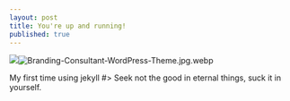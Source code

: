 ```yaml
---
layout: post
title: You're up and running!
published: true
---
```

![]({{site.baseurl}}/_posts/Branding-Consultant-WordPress-Theme.jpg.webp)![Branding-Consultant-WordPress-Theme.jpg.webp]({{site.baseurl}}/_posts/Branding-Consultant-WordPress-Theme.jpg.webp)



 My first time using jekyll
 #> Seek not the good in eternal things, suck it in yourself.
